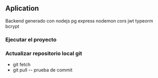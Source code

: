 ## Aplication

Backend generado con nodejs pg express nodemon cors jwt typeorm bcrypt

### Ejecutar el proyecto


### Actualizar repositorio local git
  - git fetch
  - git pull
  -- prueba de commit